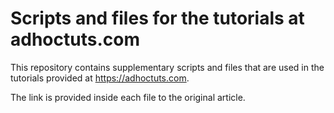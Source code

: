 # Scripts and files for the tutorials at adhoctuts.com
This repository contains supplementary scripts and files that are used in the tutorials provided at https://adhoctuts.com.

The link is provided inside each file to the original article.

